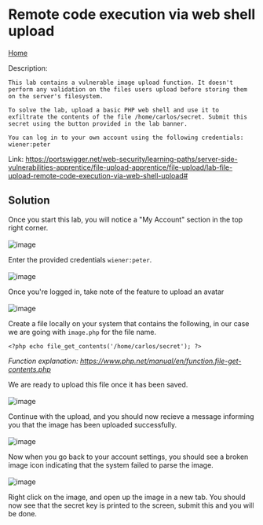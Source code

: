 # Remote code execution via web shell upload
<a href="{{ site.url }}{{ site.baseurl }}"> Home</a>


Description:
```
This lab contains a vulnerable image upload function. It doesn't perform any validation on the files users upload before storing them on the server's filesystem.

To solve the lab, upload a basic PHP web shell and use it to exfiltrate the contents of the file /home/carlos/secret. Submit this secret using the button provided in the lab banner.

You can log in to your own account using the following credentials: wiener:peter 
```

Link: https://portswigger.net/web-security/learning-paths/server-side-vulnerabilities-apprentice/file-upload-apprentice/file-upload/lab-file-upload-remote-code-execution-via-web-shell-upload#

## Solution
Once you start this lab, you will notice a "My Account" section in the top right corner.<br><br>
![image](https://github.com/user-attachments/assets/9e32b5e5-2816-4d56-97c6-3d0c13164dfc)

Enter the provided credentials ``wiener:peter``.<br><br>
![image](https://github.com/user-attachments/assets/4271ec78-b8e6-487b-8e73-e23173ba5b35)

Once you're logged in, take note of the feature to upload an avatar<br><br>
![image](https://github.com/user-attachments/assets/e11fd2b5-6134-4d84-92d3-acb9e817cb5e)

Create a file locally on your system that contains the following, in our case we are going with `image.php` for the file name.
```
<?php echo file_get_contents('/home/carlos/secret'); ?>
```
<i>Function explanation: https://www.php.net/manual/en/function.file-get-contents.php</i>

We are ready to upload this file once it has been saved.<br><br>
![image](https://github.com/user-attachments/assets/501e548f-7198-4460-8269-15a9a9c3e926)

Continue with the upload, and you should now recieve a message informing you that the image has been uploaded
successfully.<br><br>
![image](https://github.com/user-attachments/assets/40860b38-2bb4-47c4-82e3-b7a46e0da2fb)

Now when you go back to your account settings, you should see a broken image icon indicating
that the system failed to parse the image.<br><br>
![image](https://github.com/user-attachments/assets/a548c76e-dd5b-4785-b548-933135851fa4)

Right click on the image, and open up the image in a new tab.
You should now see that the secret key is printed to the screen, submit this and you will be done.




